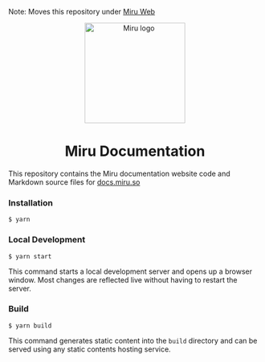 Note: Moves this repository under [Miru Web](https://github.com/saeloun/miru-web)

<p align="center">
  <img alt="Miru logo" src="https://miru.so/static/media/miru-blue-logo-with-text.5ba2b3fe09b9f038473f0a131f8a8bec.svg" width="200px" />
  <h1 align="center"> Miru Documentation</h1>
</p>

This repository contains the Miru documentation website code and Markdown source files for [docs.miru.so](https://docs.miru.so)

### Installation

```
$ yarn
```

### Local Development

```
$ yarn start
```

This command starts a local development server and opens up a browser window. Most changes are reflected live without having to restart the server.

### Build

```
$ yarn build
```

This command generates static content into the `build` directory and can be served using any static contents hosting service.
